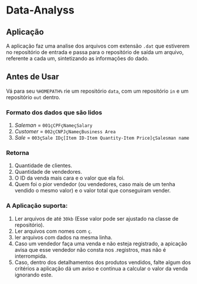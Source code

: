 # Data-Analyss

## Aplicação

A aplicação faz uma analise dos arquivos com extensão `.dat` que estiverem no repositório de entrada e passa para o repositório de saída um arquivo, referente a cada um, sintetizando as informações do dado.

## Antes de Usar

Vá para seu `%HOMEPATH%` rie um repositório `data`, com um repositório `in` e um repositório `out` dentro.

### Formato dos dados que são lidos
1. *Saleman* = `001çCPFçNameçSalary`
2. *Customer* = `002çCNPJçNameçBusiness Area`
3. *Sale* = `003çSale IDç[Item ID-Item Quantity-Item Price]çSalesman name`


### Retorna 
1. Quantidade de clientes.
2. Quantidade de vendedores.
3. O ID da venda mais cara e o valor que ela foi.
4. Quem foi o pior vendedor (ou vendedores, caso mais de um tenha vendido o mesmo valor) e o valor total que conseguiram vender.


### A Aplicação suporta:
1. Ler arquivos de até `30kb` (Esse valor pode ser ajustado na classe de repositório).
2. Ler arquivos com nomes com `ç`.
3. ler arquivos com dados na mesma linha.
4. Caso um vendedor faça uma venda e não esteja registrado, a apicação avisa que esse vendedor não consta nos .registros, mas não é interrompida.
5. Caso, dentro dos detalhamentos dos produtos vendidos, falte algum dos critérios a aplicação dá um aviso e  continua a calcular o valor da venda ignorando este.